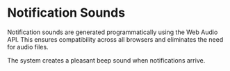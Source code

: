 # Notification Sounds

Notification sounds are generated programmatically using the Web Audio API.
This ensures compatibility across all browsers and eliminates the need for audio files.

The system creates a pleasant beep sound when notifications arrive.
